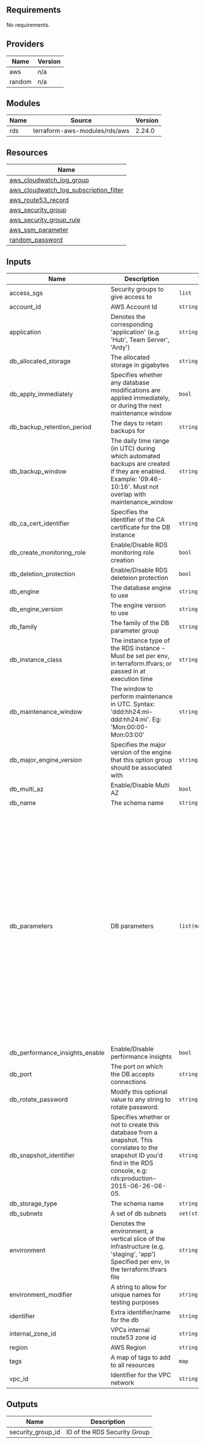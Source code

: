 ## Requirements

No requirements.

## Providers

| Name | Version |
|------|---------|
| aws | n/a |
| random | n/a |

## Modules

| Name | Source | Version |
|------|--------|---------|
| rds | terraform-aws-modules/rds/aws | 2.24.0 |

## Resources

| Name |
|------|
| [aws_cloudwatch_log_group](https://registry.terraform.io/providers/hashicorp/aws/latest/docs/resources/cloudwatch_log_group) |
| [aws_cloudwatch_log_subscription_filter](https://registry.terraform.io/providers/hashicorp/aws/latest/docs/resources/cloudwatch_log_subscription_filter) |
| [aws_route53_record](https://registry.terraform.io/providers/hashicorp/aws/latest/docs/resources/route53_record) |
| [aws_security_group](https://registry.terraform.io/providers/hashicorp/aws/latest/docs/resources/security_group) |
| [aws_security_group_rule](https://registry.terraform.io/providers/hashicorp/aws/latest/docs/resources/security_group_rule) |
| [aws_ssm_parameter](https://registry.terraform.io/providers/hashicorp/aws/latest/docs/resources/ssm_parameter) |
| [random_password](https://registry.terraform.io/providers/hashicorp/random/latest/docs/resources/password) |

## Inputs

| Name | Description | Type | Default | Required |
|------|-------------|------|---------|:--------:|
| access\_sgs | Security groups to give access to | `list` | `[]` | no |
| account\_id | AWS Account Id | `string` | n/a | yes |
| application | Denotes the corresponding 'application' (e.g. 'Hub', Team Server', 'Ardy') | `string` | n/a | yes |
| db\_allocated\_storage | The allocated storage in gigabytes | `string` | `"25"` | no |
| db\_apply\_immediately | Specifies whether any database modifications are applied immediately, or during the next maintenance window | `bool` | `false` | no |
| db\_backup\_retention\_period | The days to retain backups for | `string` | `"7"` | no |
| db\_backup\_window | The daily time range (in UTC) during which automated backups are created if they are enabled. Example: '09:46-10:16'. Must not overlap with maintenance\_window | `string` | `"05:37-06:07"` | no |
| db\_ca\_cert\_identifier | Specifies the identifier of the CA certificate for the DB instance | `string` | `"rds-ca-2019"` | no |
| db\_create\_monitoring\_role | Enable/Disable RDS monitoring role creation | `bool` | `true` | no |
| db\_deletion\_protection | Enable/Disable RDS deleteion protection | `bool` | `true` | no |
| db\_engine | The database engine to use | `string` | `"mysql"` | no |
| db\_engine\_version | The engine version to use | `string` | `"8.0.20"` | no |
| db\_family | The family of the DB parameter group | `string` | `"mysql8.0"` | no |
| db\_instance\_class | The instance type of the RDS instance - Must be set per env, in terraform.tfvars; or passed in at execution time | `string` | n/a | yes |
| db\_maintenance\_window | The window to perform maintenance in UTC. Syntax: 'ddd:hh24:mi-ddd:hh24:mi'. Eg: 'Mon:00:00-Mon:03:00' | `string` | `"Tue:07:00-Tue:07:30"` | no |
| db\_major\_engine\_version | Specifies the major version of the engine that this option group should be associated with | `string` | `"8.0"` | no |
| db\_multi\_az | Enable/Disable Multi AZ | `bool` | `true` | no |
| db\_name | The schema name | `string` | n/a | yes |
| db\_parameters | DB parameters | `list(map(string))` | <pre>[<br>  {<br>    "name": "log_bin_trust_function_creators",<br>    "value": "1"<br>  },<br>  {<br>    "name": "log_queries_not_using_indexes",<br>    "value": "1"<br>  },<br>  {<br>    "name": "long_query_time",<br>    "value": "3"<br>  },<br>  {<br>    "name": "max_allowed_packet",<br>    "value": "33554432"<br>  },<br>  {<br>    "apply_method": "pending-reboot",<br>    "name": "performance_schema",<br>    "value": "1"<br>  },<br>  {<br>    "name": "slow_query_log",<br>    "value": "1"<br>  },<br>  {<br>    "name": "log_output",<br>    "value": "FILE"<br>  }<br>]</pre> | no |
| db\_performance\_insights\_enable | Enable/Disable performance insights | `bool` | `false` | no |
| db\_port | The port on which the DB accepts connections | `string` | `"3306"` | no |
| db\_rotate\_password | Modify this optional value to any string to rotate password. | `string` | `"1"` | no |
| db\_snapshot\_identifier | Specifies whether or not to create this database from a snapshot. This correlates to the snapshot ID you'd find in the RDS console, e.g: rds:production-2015-06-26-06-05. | `string` | `null` | no |
| db\_storage\_type | The schema name | `string` | `"gp2"` | no |
| db\_subnets | A set of db subnets | `set(string)` | n/a | yes |
| environment | Denotes the environment, a vertical slice of the infrastructure (e.g. 'staging', 'app') Specified per env, in the terraform.tfvars file | `string` | n/a | yes |
| environment\_modifier | A string to allow for unique names for testing purposes | `string` | n/a | yes |
| identifier | Extra identifier/name for the db | `string` | n/a | yes |
| internal\_zone\_id | VPCs internal route53 zone id | `string` | n/a | yes |
| region | AWS Region | `string` | n/a | yes |
| tags | A map of tags to add to all resources | `map` | n/a | yes |
| vpc\_id | Identifier for the VPC network | `string` | n/a | yes |

## Outputs

| Name | Description |
|------|-------------|
| security\_group\_id | ID of the RDS Security Group |
